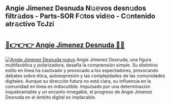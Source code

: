 ## Angie Jimenez Desnuda N𝚞𝚎vos desn𝚞dos filtr𝚊dos - Parts-SOR F𝚘tos vid𝚎o - C𝚘ntenido atr𝚊ctivo TcJzi

# <h2><a href="http://mbbc32.tromn.icu/?c=Angie+Jimenez+Desnuda">🔗👉👉👉 Angie Jimenez Desnuda 🔗🔗</a></h2>

[![Angie Jimenez Desnuda nuevo](https://i.imgur.com/pEAQMta.gif)](http://mbbc32.tromn.icu/?c=Angie+Jimenez+Desnuda)
Angie Jimenez Desnuda, una figura multifacética y polarizadora, desafía la comprensión simple. Su distintivo estilo en línea ha cautivado y provocado a los espectadores, provocando debates sobre ética, autoexpresión y las complejidades de las comunidades digitales. Aunque su dirección futura no está clara, su influencia en la comunidad en línea es indiscutible. Impulsado por una determinación inquebrantable y un encanto innegable, el progreso de Angie Jimenez Desnuda en el ámbito digital es implacable.
